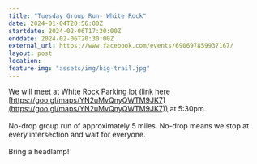 ```yaml
---
title: "Tuesday Group Run- White Rock"
date: 2024-01-04T20:56:00Z
startdate: 2024-02-06T17:30:00Z
enddate: 2024-02-06T20:30:00Z
external_url: https://www.facebook.com/events/690697859937167/
layout: post
location: 
feature-img: "assets/img/big-trail.jpg"
---
```


We will meet at White Rock Parking lot (link here [https://goo.gl/maps/YN2uMvQnyQWTM9JK7](https://goo.gl/maps/YN2uMvQnyQWTM9JK7)) at 5&#58;30pm. <br>
  <br>
  No-drop group run of approximately 5 miles. No-drop means we stop at every intersection and wait for everyone. <br>
  <br>
  Bring a headlamp!<br>
  <br>
  <br>
  

